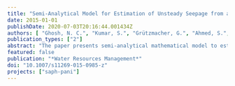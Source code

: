 ```yaml
---
title: "Semi-Analytical Model for Estimation of Unsteady Seepage from a Large Water Body Influenced by Variable Flows"
date: 2015-01-01
publishDate: 2020-07-03T20:16:44.001434Z
authors: [ "Ghosh, N. C.", "Kumar, S.", "Grützmacher, G.", "Ahmed, S.", "Singh, S.", "sprenger", "Singh, R. P.", "Das, B.", "Arora, T." ]
publication_types: ["2"]
abstract: "The paper presents semi-analytical mathematical model to estimate unsteady groundwater recharge resulting from variable depth of water in a large water body, influenced by time variant inflows and outflows. The model has been derived by integrating Hantush’s (1967) analytical expression for water table rise due to recharge from a rectangular spreading basin into the water balance equation of the water body. The model has been applied to a test study site in Raipur (India) for assessing viability of Managed Aquifer Recharge (MAR) from a lake located on an area dominated by the massive limestone formation. The components of the water balance equation have been carried out by the comprehensive analysis of the hydrological and hydrogeological aspects of the lake. The hydrological components include"
featured: false
publication: "*Water Resources Management*"
doi: "10.1007/s11269-015-0985-z"
projects: ["saph-pani"]
---
```


